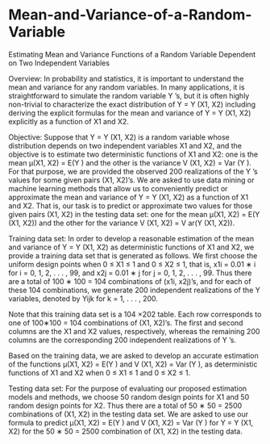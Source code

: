 # Mean-and-Variance-of-a-Random-Variable
Estimating Mean and Variance Functions of a Random Variable Dependent on Two Independent Variables

Overview: In probability and statistics, it is important to understand the mean and variance for any random variables. In many applications, it is straightforward to simulate the random variable Y ’s, but it is often highly non-trivial to characterize the exact distribution of Y = Y (X1, X2) including deriving the explicit formulas for the mean and variance of Y = Y (X1, X2) explicitly as a function of X1 and X2.

Objective: Suppose that Y = Y (X1, X2) is a random variable whose distribution depends on two independent variables X1 and X2, and the objective is to estimate two deterministic functions of X1 and X2: one is the mean µ(X1, X2) = E(Y ) and the other is the variance V (X1, X2) = Var (Y ).
For that purpose, we are provided the observed 200 realizations of the Y ’s values for some given pairs (X1, X2)’s. We are asked to use data mining or machine learning methods that allow us to conveniently predict or approximate the mean and variance of Y = Y (X1, X2) as a function of X1 and X2. That is, our task is to predict or approximate two values for those given pairs (X1, X2) in the testing data set: one for the mean µ(X1, X2) = E(Y (X1, X2)) and the other for the variance V (X1, X2) = V ar(Y (X1, X2)).

Training data set: In order to develop a reasonable estimation of the mean and variance of Y = Y (X1, X2) as deterministic functions of X1 and X2, we provide a training data set that is generated as follows. We first choose the uniform design points when 0 ≤ X1 ≤ 1 and 0 ≤ X2 ≤ 1, that is, x1i = 0.01 ∗ i for i = 0, 1, 2, . . . , 99, and x2j = 0.01 ∗ j for j = 0, 1, 2, . . . , 99. Thus there are a total of 100 ∗ 100 = 104 combinations of (x1i, x2j)’s, and for each of these 104 combinations, we generate 200 independent realizations of the Y variables, denoted by Yijk for k = 1, . . . , 200.

Note that this training data set is a 104 ×202 table. Each row corresponds to one of 100∗100 = 104 combinations of (X1, X2)’s. The first and second columns are the X1 and X2 values, respectively, whereas the remaining 200 columns are the corresponding 200 independent realizations of Y ’s.

Based on the training data, we are asked to develop an accurate estimation of the functions µ(X1, X2) = E(Y ) and V (X1, X2) = Var (Y ), as deterministic functions of X1 and X2 when 0 ≤ X1 ≤ 1 and 0 ≤ X2 ≤ 1.

Testing data set: For the purpose of evaluating our proposed estimation models and methods, we choose 50 random design points for X1 and 50 random design points for X2. Thus there are a total of 50 ∗ 50 = 2500 combinations of (X1, X2) in the testing data set. We are asked to use our formula to predict µ(X1, X2) = E(Y ) and V (X1, X2) = Var (Y ) for Y = Y (X1, X2) for the 50 ∗ 50 = 2500 combination of (X1, X2) in the testing data.


